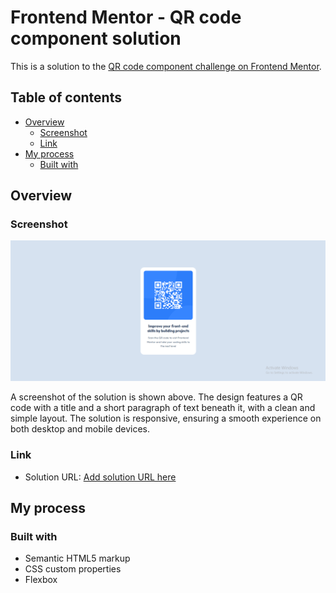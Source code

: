 # Frontend Mentor - QR code component solution

This is a solution to the [QR code component challenge on Frontend Mentor](https://www.frontendmentor.io/challenges/qr-code-component-iux_sIO_H). 

## Table of contents

- [Overview](#overview)
  - [Screenshot](#screenshot)
  - [Link](#link)
- [My process](#my-process)
  - [Built with](#built-with)

## Overview
### Screenshot

![](./images/Screenshot.png)

A screenshot of the solution is shown above. The design features a QR code with a title and a short paragraph of text beneath it, with a clean and simple layout. The solution is responsive, ensuring a smooth experience on both desktop and mobile devices.

### Link

- Solution URL: [Add solution URL here](https://tatia-idukashvili.github.io/QR-code-component/)

## My process

### Built with

- Semantic HTML5 markup
- CSS custom properties
- Flexbox